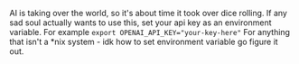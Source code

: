 AI is taking over the world, so it's about time it took over dice rolling. If any sad soul actually wants to use this, set your api key as an environment variable. 
For example `export OPENAI_API_KEY="your-key-here"`
For anything that isn't a *nix system - idk how to set environment variable go figure it out. 
